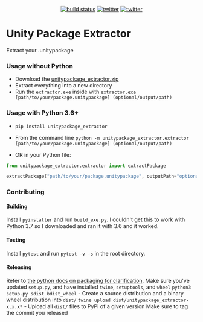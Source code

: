 <p align="center">
    <a href="https://travis-ci.org/Cobertos/unitypackage_extractor" target="_blank"><img alt="build status" src="https://travis-ci.org/Cobertos/unitypackage_extractor.svg?branch=master"></a>
    <a href="https://twitter.com/cobertos" target="_blank"><img alt="twitter" src="https://img.shields.io/badge/twitter-%40cobertos-0084b4.svg"></a>
    <a href="https://cobertos.com" target="_blank"><img alt="twitter" src="https://img.shields.io/badge/website-cobertos.com-888888.svg"></a>
</p>

# Unity Package Extractor


Extract your .unitypackage

### Usage without Python

* Download the [unitypackage_extractor.zip](https://github.com/Cobertos/unitypackage_extractor/raw/master/unitypackage_extractor.zip)
* Extract everything into a new directory
* Run the `extractor.exe` inside with `extractor.exe [path/to/your/package.unitypackage] (optional/output/path)`

### Usage with Python 3.6+

* `pip install unitypackage_extractor`

* From the command line `python -m unitypackage_extractor.extractor [path/to/your/package.unitypackage] (optional/output/path)`

* OR in your Python file:
```python
from unitypackage_extractor.extractor import extractPackage

extractPackage("path/to/your/package.unitypackage", outputPath="optional/output/path")
```

### Contributing
#### Building
Install `pyinstaller` and run `build_exe.py`. I couldn't get this to work with Python 3.7 so I downloaded and ran it with 3.6 and it worked.

#### Testing
Install `pytest` and run `pytest -v -s` in the root directory.

#### Releasing
Refer to [the python docs on packaging for clarification](https://packaging.python.org/tutorials/packaging-projects/).
Make sure you've updated `setup.py`, and have installed `twine`, `setuptools`, and `wheel`
`python3 setup.py sdist bdist_wheel` - Create a source distribution and a binary wheel distribution into `dist/`
`twine upload dist/unitypackage_extractor-x.x.x*` - Upload all `dist/` files to PyPI of a given version
Make sure to tag the commit you released